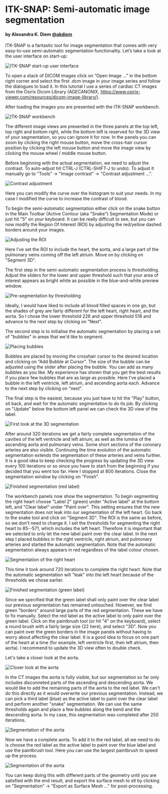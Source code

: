 # ITK-SNAP: Semi-automatic image segmentation

#### by Alexandra K. Diem [@akdiem](https://github.com/akdiem)

ITK-SNAP is a fantastic tool for image segmentation that comes with very easy-to-use semi-automatic segmentation functionality. Let’s take a look at the user interface on start-up:

![ITK-SNAP start-up user interface](figures/itksnap/0001.png "ITK-SNAP start-up user interface")

To open a stack of DICOM images click on “Open Image …” in the bottom right corner and select the first .dcm image in your image series and follow the dialogues to load it. In this tutorial I use a series of cardiac CT images from the Osirix Dicom Library (AGECANONIX, https://www.osirix-viewer.com/resources/dicom-image-library/).

After loading the images you are presented with the ITK-SNAP workbench.

![ITK-SNAP workbench](figures/itksnap/0002.png "ITK-SNAP workbench")

The different image views are presented in the three panels at the top left, top right and bottom right, while the bottom left is reserved for the 3D view of your segmentation, so you can ignore it for now. In the panels you can zoom by clicking the right mouse button, move the cross-hair cursor position by clicking the left mouse button and move the image view by clicking the mouse wheel / middle mouse button.

Before beginning with the actual segmentation, we need to adjust the contrast. To auto-adjust hit CTRL-J (CTRL-SHIFT-J to undo). To adjust it manually go to "Tools" &rightarrow; "Image contrast" &rightarrow; "Contrast adjustment ...".

![Contrast adjustment](figures/itksnap/0003.png "Contrast adjustment")

Here you can modify the curve over the histogram to suit your needs. In my case I modified the curve to increase the contrast of blood.

To begin the semi-automatic segmentation either click on the snake button in the Main Toolbar (Active Contour (aka "Snake") Segmentation Mode) or just hit "5" on your keyboard. It can be really difficult to see, but you can now modify the Region Of Interest (ROI) by adjusting the red/yellow dashed borders around your images.

![Adjusting the ROI](figures/itksnap/0004.png "Adjusting the ROI")

Here I’ve set the ROI to include the heart, the aorta, and a large part of the pulmonary veins coming off the left atrium. Move on by clicking on "Segment 3D".

The first step in the semi-automatic segmentation process is thresholding. Adjust the sliders for the lower and upper threshold such that your area of interest appears as bright white as possible in the blue-and-white preview window.

![Pre-segmentation by thresholding](figures/itksnap/0005.png "Pre-segmentation by thresholding")

Ideally, I would have liked to include all blood filled spaces in one go, but the shades of grey are fairly different for the left heart, right heart, and the aorta. So I chose the lower threshold 226 and upper threshold 518 and advance to the next step by clicking on "Next".

The second step is to initialise the automatic segmentation by placing a set of "bubbles" in areas that we'd like to segment.

![Placing bubbles](figures/itksnap/0006.png "Placing bubbles")

Bubbles are placed by moving the crosshair cursor to the desired location and clicking on "Add Bubble at Cursor". The size of the bubble can be adjusted using the slider after placing the bubble. You can add as many bubbles as you like. My experience has shown that you get the best results if you place few bubbles that are as large as possible. Here I've placed a bubble in the left ventricle, left atrium, and ascending aorta each. Advance to the next step by clicking on "next".

The final step is the easiest, because you just have to hit the "Play" button, sit back, and wait for the automatic segmentation to do its job. By clicking on "Update" below the bottom left panel we can check the 3D view of the label.

![First look at the 3D segmentation](figures/itksnap/0007.png "First look at the 3D segmentation")

After around 320 iterations we get a fairly complete segmentation of the cavities of the left ventricle and left atrium, as well as the lumina of the ascending aorta and pulmonary veins. Some short sections of the coronary arteries are also visible. Continuing the time evolution of the automatic segmentation extends the segmentation of these arteries and veins further. It is a good idea to keep checking the progress by updating the 3D view every 100 iterations or so since you have to start from the beginning if you decided that you went too far. Here I stopped at 800 iterations. Close the segmentation window by clicking on "Finish". 

![Finished segmentation (red label)](figures/itksnap/0008.png "Finished segmentation  (red label)")

The workbench panels now show the segmentation. To begin segmenting the right heart choose "Label 2" (green) under "Active label" at the bottom left, and "Clear label" under "Paint over". This setting ensures that the new segmentation does not leak into our segmentation of the left heart. Go back to the snake tool and click on "Segment 3D". The ROI is the same as before, so we don't need to change it. I set the thresholds for segmenting the right heart to 85--571, which includes the left heart. Therefore it is important that we selected to only let the new label paint over the clear label. In the next step I placed bubbles in the right ventricle, right atrium, and pulmonary arteries and started the automatic segmentation. Note that the automatic segmentation always appears in red regardless of the label colour chosen. 

![Segmentation of the right heart](figures/itksnap/0009.png "Segmentation using the green label")

This time it took around 720 iterations to complete the right heart. Note that the automatic segmentation will "leak" into the left heart because of the thresholds we chose earlier.

![Finished segmentation (green label)](figures/itksnap/0010.png "Finished segmentation (green label)")

Since we specified that the green label shall only paint over the clear label our previous segmentation has remained untouched. However, we find green "borders" around large parts of the red segmentation. These we have to fix manually. Select the red label as the active label to only paint over the green label. Click on the paintbrush tool (or hit "4" on the keyboard), select a round brush with a fairly large size (22 here), and select "3D". Now you can paint over the green borders in the image panels without having to worry about affecting the clear label. It is a good idea to focus on one part of the heart at a time (for example, left ventricle first, then left atrium, then aorta). I recommend to update the 3D view often to double check.

Let's take a closer look at the aorta.

![Closer look at the aorta](figures/itksnap/0011.png "Closer look at the aorta")

In the CT images the aorta is fully visible, but our segmentation so far only includes disconneted parts of the ascending and descending aorta. We would like to add the remaining parts of the aorta to the red label. We can't do this directly as it would overwrite our previous segmentation. Instead, we can pick a third label (blue) as the active label to paint over the clear label and perform another "snake" segmentation. We can use the same thresholds again and place a few bubbles along the bend and the descending aorta. In my case, this segmentation was completed after 250 iterations.

![Segmentation of the aorta](figures/itksnap/0012.png "Segmentation of the aorta")

Now we have a complete aorta. To add it to the red label, all we need to do is choose the red label as the active label to paint over the blue label and use the paintbrush tool. Here you can use the largest paintbrush to speed up the process.

![Segmentation of the aorta](figures/itksnap/0013.png "Segmentation of the aorta")

You can keep doing this with different parts of the geometry until you are satisfied with the end result, and export the surface mesh to stl by clicking on "Segmentation" &rightarrow; "Export as Surface Mesh ..." for post-processing.